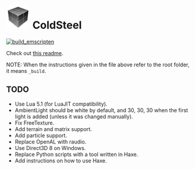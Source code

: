# ![icon](logo.png) ColdSteel

[![build_emscripten](https://github.com/JaviCervera/coldsteel/actions/workflows/build_emscripten.yml/badge.svg)](https://github.com/JaviCervera/coldsteel/actions/workflows/build_emscripten.yml)

Check out [this readme](_build/README.md).

NOTE: When the instructions given in the file above refer to the root folder, it means `_build`.

## TODO

* Use Lua 5.1 (for LuaJIT compatibility).
* AmbientLight should be white by default, and 30, 30, 30 when the first light is added (unless it was changed manually).
* Fix FreeTexture.
* Add terrain and matrix support.
* Add particle support.
* Replace OpenAL with raudio.
* Use Direct3D 8 on Windows.
* Replace Python scripts with a tool written in Haxe.
* Add instructions on how to use Haxe.
